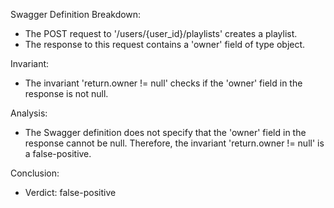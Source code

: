Swagger Definition Breakdown:
- The POST request to '/users/{user_id}/playlists' creates a playlist.
- The response to this request contains a 'owner' field of type object.

Invariant:
- The invariant 'return.owner != null' checks if the 'owner' field in the response is not null.

Analysis:
- The Swagger definition does not specify that the 'owner' field in the response cannot be null. Therefore, the invariant 'return.owner != null' is a false-positive.

Conclusion:
- Verdict: false-positive

